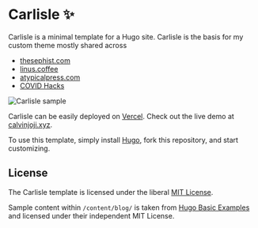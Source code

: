 # Carlisle ✨

Carlisle is a minimal template for a Hugo site. Carlisle is the basis for my custom theme mostly shared across

- [thesephist.com](https://thesephist.com)
- [linus.coffee](https://linus.coffee)
- [atypicalpress.com](https://atypicalpress.com)
- [COVID Hacks](https://covidhacks.io)

![Carlisle sample](https://repository-images.githubusercontent.com/279123616/89ca9d00-c47b-11ea-887d-3921387bbac3)

Carlisle can be easily deployed on [Vercel](https://vercel.com/guides/deploying-hugo-with-vercel). Check out the live demo at [calvinjoji.xyz](https://calvinjoji.xyz).

To use this template, simply install [Hugo](https://gohugo.io), fork this repository, and start customizing.

## License

The Carlisle template is licensed under the liberal [MIT License](/LICENSE).

Sample content within `/content/blog/` is taken from [Hugo Basic Examples](https://github.com/gohugoio/hugoBasicExample) and licensed under their independent MIT License.
